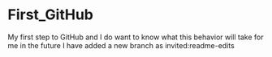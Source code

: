 # First_GitHub
My first step to GitHub and I do want to know what this behavior will take for me in the future
I have added a new branch as invited:readme-edits
